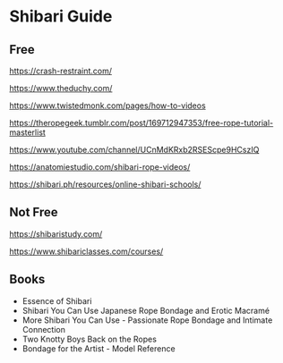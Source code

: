 # Shibari Guide

## Free

https://crash-restraint.com/

https://www.theduchy.com/

https://www.twistedmonk.com/pages/how-to-videos

https://theropegeek.tumblr.com/post/169712947353/free-rope-tutorial-masterlist

https://www.youtube.com/channel/UCnMdKRxb2RSEScpe9HCszIQ

https://anatomiestudio.com/shibari-rope-videos/

https://shibari.ph/resources/online-shibari-schools/
 
## Not Free

https://shibaristudy.com/

https://www.shibariclasses.com/courses/

## Books

- Essence of Shibari
- Shibari You Can Use Japanese Rope Bondage and Erotic Macramé
- More Shibari You Can Use - Passionate Rope Bondage and Intimate Connection
- Two Knotty Boys Back on the Ropes
- Bondage for the Artist - Model Reference
